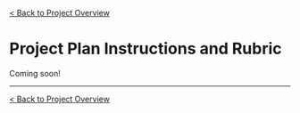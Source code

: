[< Back to Project Overview](README.md#project-plan)

# Project Plan Instructions and Rubric

Coming soon!

---

[< Back to Project Overview](README.md#project-plan)

